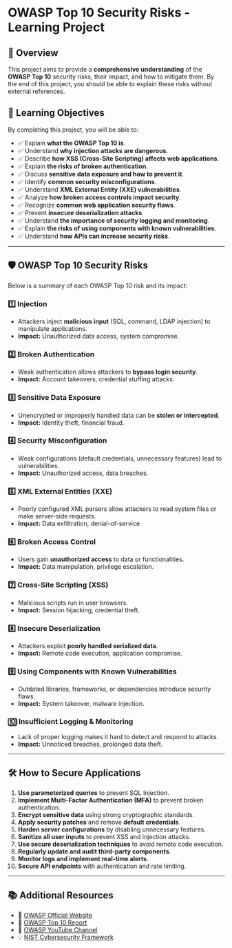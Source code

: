 # OWASP Top 10 Security Risks - Learning Project

## 📌 Overview
This project aims to provide a **comprehensive understanding** of the **OWASP Top 10** security risks, their impact, and how to mitigate them. By the end of this project, you should be able to explain these risks without external references.

## 🎯 Learning Objectives
By completing this project, you will be able to:
- ✅ Explain **what the OWASP Top 10 is**.
- ✅ Understand **why injection attacks are dangerous**.
- ✅ Describe **how XSS (Cross-Site Scripting) affects web applications**.
- ✅ Explain **the risks of broken authentication**.
- ✅ Discuss **sensitive data exposure and how to prevent it**.
- ✅ Identify **common security misconfigurations**.
- ✅ Understand **XML External Entity (XXE) vulnerabilities**.
- ✅ Analyze **how broken access controls impact security**.
- ✅ Recognize **common web application security flaws**.
- ✅ Prevent **insecure deserialization attacks**.
- ✅ Understand **the importance of security logging and monitoring**.
- ✅ Explain **the risks of using components with known vulnerabilities**.
- ✅ Understand **how APIs can increase security risks**.

---

## 🛡️ OWASP Top 10 Security Risks
Below is a summary of each OWASP Top 10 risk and its impact:

### 1️⃣ **Injection**
- Attackers inject **malicious input** (SQL, command, LDAP injection) to manipulate applications.
- **Impact:** Unauthorized data access, system compromise.

### 2️⃣ **Broken Authentication**
- Weak authentication allows attackers to **bypass login security**.
- **Impact:** Account takeovers, credential stuffing attacks.

### 3️⃣ **Sensitive Data Exposure**
- Unencrypted or improperly handled data can be **stolen or intercepted**.
- **Impact:** Identity theft, financial fraud.

### 4️⃣ **Security Misconfiguration**
- Weak configurations (default credentials, unnecessary features) lead to vulnerabilities.
- **Impact:** Unauthorized access, data breaches.

### 5️⃣ **XML External Entities (XXE)**
- Poorly configured XML parsers allow attackers to read system files or make server-side requests.
- **Impact:** Data exfiltration, denial-of-service.

### 6️⃣ **Broken Access Control**
- Users gain **unauthorized access** to data or functionalities.
- **Impact:** Data manipulation, privilege escalation.

### 7️⃣ **Cross-Site Scripting (XSS)**
- Malicious scripts run in user browsers.
- **Impact:** Session hijacking, credential theft.

### 8️⃣ **Insecure Deserialization**
- Attackers exploit **poorly handled serialized data**.
- **Impact:** Remote code execution, application compromise.

### 9️⃣ **Using Components with Known Vulnerabilities**
- Outdated libraries, frameworks, or dependencies introduce security flaws.
- **Impact:** System takeover, malware injection.

### 🔟 **Insufficient Logging & Monitoring**
- Lack of proper logging makes it hard to detect and respond to attacks.
- **Impact:** Unnoticed breaches, prolonged data theft.

---

## 🛠️ **How to Secure Applications**
1. **Use parameterized queries** to prevent SQL Injection.
2. **Implement Multi-Factor Authentication (MFA)** to prevent broken authentication.
3. **Encrypt sensitive data** using strong cryptographic standards.
4. **Apply security patches** and remove **default credentials**.
5. **Harden server configurations** by disabling unnecessary features.
6. **Sanitize all user inputs** to prevent XSS and injection attacks.
7. **Use secure deserialization techniques** to avoid remote code execution.
8. **Regularly update and audit third-party components**.
9. **Monitor logs and implement real-time alerts**.
10. **Secure API endpoints** with authentication and rate limiting.

---

## 📚 **Additional Resources**
- 🔗 [OWASP Official Website](https://owasp.org/)
- 📖 [OWASP Top 10 Report](https://owasp.org/www-project-top-ten/)
- 🎥 [OWASP YouTube Channel](https://www.youtube.com/c/OWASP)
- 💡 [NIST Cybersecurity Framework](https://www.nist.gov/cyberframework)
